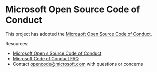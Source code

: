 # Microsoft Open Source Code of Conduct

This project has adopted the [Microsoft Open Source Code of Conduct](https://opensource.microsoft.com/codeofconduct/).

Resources:

- [Microsoft Open s Source Code of Conduct](https://opensource.microsoft.com/codeofconduct/)
- [Microsoft Code of Conduct FAQ](https://opensource.microsoft.com/codeofconduct/faq/)
- Contact [opencode@microsoft.com](mailto:opencode@microsoft.com) with questions or concerns
